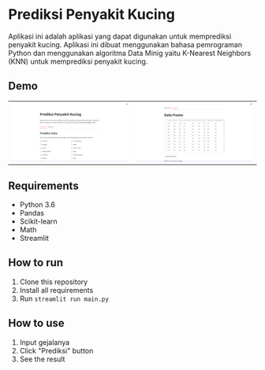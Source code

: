 # Prediksi Penyakit Kucing
Aplikasi ini adalah aplikasi yang dapat digunakan untuk memprediksi penyakit kucing. Aplikasi ini dibuat menggunakan bahasa pemrograman Python dan menggunakan algoritma Data Minig yaitu K-Nearest Neighbors (KNN) untuk memprediksi penyakit kucing. 

## Demo
| | |
| :---: | :---: |
| ![Demo 1](./demo/demo-1.png) | ![Demo 2](./demo/demo-2.png) |


## Requirements
- Python 3.6
- Pandas
- Scikit-learn
- Math
- Streamlit

## How to run
1. Clone this repository
2. Install all requirements
3. Run `streamlit run main.py`

## How to use
1. Input gejalanya
2. Click "Prediksi" button
3. See the result

